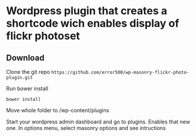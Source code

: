 # Wordpress plugin that creates a shortcode  wich enables display of flickr photoset

## Download

Clone the git repo `https://github.com/error500/wp-masonry-flickr-photo-plugin.git` 

Run bower install

	bower install

Move whole folder to /wp-content/plugins

Start your wordpress admin dashboard and go to plugins. Enables that new one. In options menu, select masonry options and see intructions

